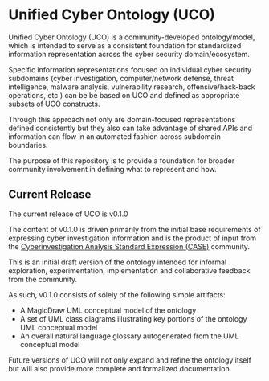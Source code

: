 # Unified Cyber Ontology (UCO)

Unified Cyber Ontology (UCO) is a community-developed ontology/model, which is intended to serve as a consistent foundation for standardized information representation across the cyber security domain/ecosystem.

Specific information representations focused on individual cyber security subdomains (cyber investigation, computer/network defense, threat intelligence, malware analysis, vulnerability research, offensive/hack-back operations, etc.) can be be based on UCO and defined as appropriate subsets of UCO constructs.

Through this approach not only are domain-focused representations defined consistently but they also can take advantage of shared APIs and information can flow in an automated fashion across subdomain boundaries.

The purpose of this repository is to provide a foundation for broader community involvement in defining what to represent and how.

## Current Release
The current release of UCO is v0.1.0

The content of v0.1.0 is driven primarily from the initial base requirements of expressing cyber investigation information and is the product of input from the [Cyberinvestigation Analysis Standard Expression (CASE)](https://github.com/casework/case) community.

This is an initial draft version of the ontology intended for informal exploration, experimentation, implementation and collaborative feedback from the community. 

As such, v0.1.0 consists of solely of the following simple artifacts:

- A MagicDraw UML conceptual model of the ontology
- A set of UML class diagrams illustrating key portions of the ontology UML conceptual model
- An overall natural language glossary autogenerated from the UML conceptual model

Future versions of UCO will not only expand and refine the ontology itself but will also provide more complete and formalized documentation.

